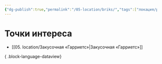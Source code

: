 ```yaml
---
{"dg-publish":true,"permalink":"/05-location/briks/","tags":["локация/район"]}
---
```


# Точки интереса
- [[05. location/Закусочная «Гарриетс»\|Закусочная «Гарриетс»]]

{ .block-language-dataview}
